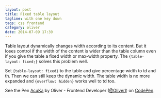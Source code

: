 ```yaml
---
layout: post
title: Fixed table layout
tagline: with one key down
tags: css frontend
category: oliver
date: 2014-07-09 17:30
---
```

Table layout dynamically changes width according to its content. But it loses control if the width of the content is wider than the table column even if you give the table a fixed width or max-width property. The `{table-layout: fixed;}` solves this problem well.

Set `{table-layout: fixed}` to the table and give percentage width to td and th. Then we can still keep the dynamic width. The table width is no more expanded and `{overflow: hidden}` works well to td too.

<p data-height="218" data-theme-id="0" data-slug-hash="AcuKa" data-default-tab="result" class='codepen'>See the Pen <a href='http://codepen.io/Oliverl/pen/AcuKa/'>AcuKa</a> by Oliver - Frontend Developer (<a href='http://codepen.io/Oliverl'>@Oliverl</a>) on <a href='http://codepen.io'>CodePen</a>.</p>
<script async src="//codepen.io/assets/embed/ei.js"></script>
